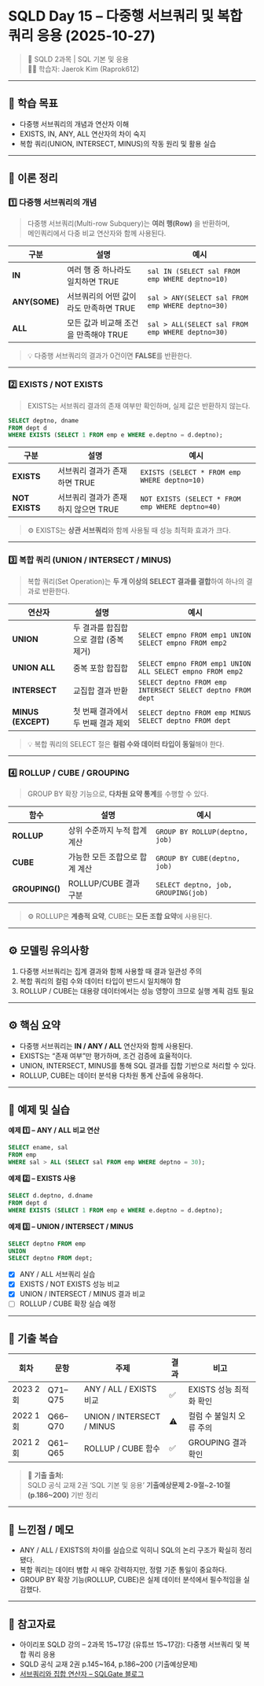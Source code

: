 # **SQLD Day 15 – 다중행 서브쿼리 및 복합 쿼리 응용 (2025-10-27)**
> 📘 SQLD 2과목 | SQL 기본 및 응용  
> 🧑‍💻 학습자: Jaerok Kim (Raprok612)

---

## **🎯 학습 목표**
- 다중행 서브쿼리의 개념과 연산자 이해  
- EXISTS, IN, ANY, ALL 연산자의 차이 숙지  
- 복합 쿼리(UNION, INTERSECT, MINUS)의 작동 원리 및 활용 실습

---

## **🧠 이론 정리**

### **1️⃣ 다중행 서브쿼리의 개념**
> 다중행 서브쿼리(Multi-row Subquery)는 **여러 행(Row)** 을 반환하며,  
> 메인쿼리에서 다중 비교 연산자와 함께 사용된다.

| 구분 | 설명 | 예시 |
|------|------|------|
| **IN** | 여러 행 중 하나라도 일치하면 TRUE | `sal IN (SELECT sal FROM emp WHERE deptno=10)` |
| **ANY(SOME)** | 서브쿼리의 어떤 값이라도 만족하면 TRUE | `sal > ANY(SELECT sal FROM emp WHERE deptno=30)` |
| **ALL** | 모든 값과 비교해 조건을 만족해야 TRUE | `sal > ALL(SELECT sal FROM emp WHERE deptno=30)` |

> 💡 다중행 서브쿼리의 결과가 0건이면 **FALSE**를 반환한다.

---

### **2️⃣ EXISTS / NOT EXISTS**
> EXISTS는 서브쿼리 결과의 존재 여부만 확인하며, 실제 값은 반환하지 않는다.

```sql
SELECT deptno, dname
FROM dept d
WHERE EXISTS (SELECT 1 FROM emp e WHERE e.deptno = d.deptno);
```

| 구분 | 설명 | 예시 |
|------|------|------|
| **EXISTS** | 서브쿼리 결과가 존재하면 TRUE | `EXISTS (SELECT * FROM emp WHERE deptno=10)` |
| **NOT EXISTS** | 서브쿼리 결과가 존재하지 않으면 TRUE | `NOT EXISTS (SELECT * FROM emp WHERE deptno=40)` |

> ⚙️ EXISTS는 **상관 서브쿼리**와 함께 사용될 때 성능 최적화 효과가 크다.

---

### **3️⃣ 복합 쿼리 (UNION / INTERSECT / MINUS)**
> 복합 쿼리(Set Operation)는 **두 개 이상의 SELECT 결과를 결합**하여 하나의 결과로 반환한다.

| 연산자 | 설명 | 예시 |
|---------|------|------|
| **UNION** | 두 결과를 합집합으로 결합 (중복 제거) | `SELECT empno FROM emp1 UNION SELECT empno FROM emp2` |
| **UNION ALL** | 중복 포함 합집합 | `SELECT empno FROM emp1 UNION ALL SELECT empno FROM emp2` |
| **INTERSECT** | 교집합 결과 반환 | `SELECT deptno FROM emp INTERSECT SELECT deptno FROM dept` |
| **MINUS (EXCEPT)** | 첫 번째 결과에서 두 번째 결과 제외 | `SELECT deptno FROM emp MINUS SELECT deptno FROM dept` |

> 💡 복합 쿼리의 SELECT 절은 **컬럼 수와 데이터 타입이 동일**해야 한다.

---

### **4️⃣ ROLLUP / CUBE / GROUPING**
> GROUP BY 확장 기능으로, **다차원 요약 통계**를 수행할 수 있다.

| 함수 | 설명 | 예시 |
|------|------|------|
| **ROLLUP** | 상위 수준까지 누적 합계 계산 | `GROUP BY ROLLUP(deptno, job)` |
| **CUBE** | 가능한 모든 조합으로 합계 계산 | `GROUP BY CUBE(deptno, job)` |
| **GROUPING()** | ROLLUP/CUBE 결과 구분 | `SELECT deptno, job, GROUPING(job)` |

> ⚙️ ROLLUP은 **계층적 요약**, CUBE는 **모든 조합 요약**에 사용된다.

---

## **⚙️ 모델링 유의사항**
1. 다중행 서브쿼리는 집계 결과와 함께 사용할 때 결과 일관성 주의  
2. 복합 쿼리의 컬럼 수와 데이터 타입이 반드시 일치해야 함  
3. ROLLUP / CUBE는 대용량 데이터에서는 성능 영향이 크므로 실행 계획 검토 필요

---

## **⚙️ 핵심 요약**
- 다중행 서브쿼리는 **IN / ANY / ALL** 연산자와 함께 사용된다.  
- EXISTS는 “존재 여부”만 평가하며, 조건 검증에 효율적이다.  
- UNION, INTERSECT, MINUS를 통해 SQL 결과를 집합 기반으로 처리할 수 있다.  
- ROLLUP, CUBE는 데이터 분석용 다차원 통계 산출에 유용하다.

---

## **🧮 예제 및 실습**
**예제 1️⃣ – ANY / ALL 비교 연산**
```sql
SELECT ename, sal
FROM emp
WHERE sal > ALL (SELECT sal FROM emp WHERE deptno = 30);
```

**예제 2️⃣ – EXISTS 사용**
```sql
SELECT d.deptno, d.dname
FROM dept d
WHERE EXISTS (SELECT 1 FROM emp e WHERE e.deptno = d.deptno);
```

**예제 3️⃣ – UNION / INTERSECT / MINUS**
```sql
SELECT deptno FROM emp
UNION
SELECT deptno FROM dept;
```

- [x] ANY / ALL 서브쿼리 실습  
- [x] EXISTS / NOT EXISTS 성능 비교  
- [x] UNION / INTERSECT / MINUS 결과 비교  
- [ ] ROLLUP / CUBE 확장 실습 예정

---

## **🧾 기출 복습**
| 회차 | 문항 | 주제 | 결과 | 비고 |
|------|------|------|------|------|
| 2023 2회 | Q71–Q75 | ANY / ALL / EXISTS 비교 | ✅ | EXISTS 성능 최적화 확인 |
| 2022 1회 | Q66–Q70 | UNION / INTERSECT / MINUS | ⚠ | 컬럼 수 불일치 오류 주의 |
| 2021 2회 | Q61–Q65 | ROLLUP / CUBE 함수 | ✅ | GROUPING 결과 확인 |

> 📘 **기출 출처:**  
> SQLD 공식 교재 2권 ‘SQL 기본 및 응용’ **기출예상문제 2-9절~2-10절 (p.186~200)** 기반 정리

---

## **💬 느낀점 / 메모**
- ANY / ALL / EXISTS의 차이를 실습으로 익히니 SQL의 논리 구조가 확실히 정리됐다.  
- 복합 쿼리는 데이터 병합 시 매우 강력하지만, 정렬 기준 통일이 중요하다.  
- GROUP BY 확장 기능(ROLLUP, CUBE)은 실제 데이터 분석에서 필수적임을 실감했다.

---

## **🔗 참고자료**
- 아이리포 SQLD 강의 – 2과목 15~17강 (유튜브 15~17강): 다중행 서브쿼리 및 복합 쿼리 응용  
- SQLD 공식 교재 2권 p.145~164, p.186~200 (기출예상문제)  
- [서브쿼리와 집합 연산자 – SQLGate 블로그](https://www.sqlgate.com/blog/sql-multi-row-subquery-union)
